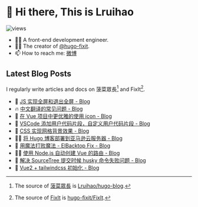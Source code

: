 # 👋 Hi there, This is Lruihao

![views](https://komarev.com/ghpvc/?username=Lruihao&color=ff69b4)

- 👨‍💻 A front-end development engineer.
- 👨‍💼 The creator of [@hugo-fixit][hugo-fixit].
- 📫 How to reach me: [微博](https://weibo.com/liahao)

## Latest Blog Posts

I regularly write articles and docs on 菠菜眾長[^1] and FixIt[^2].

<!-- BLOG-POST-LIST:START -->
- 📝 [JS 实现全屏和退出全屏 - Blog](https://lruihao.cn/posts/js-fullscreen/ 'Fri Sep 15 2023 9:29 AM')
- 🔥 [中文翻译的常见问题 - Blog](https://lruihao.cn/posts/translation-guide/ 'Fri Sep 15 2023 3:07 AM')
- 📝 [在 Vue 项目中更优雅的使用 icon - Blog](https://lruihao.cn/posts/vue-svg-icon/ 'Thu Sep 14 2023 3:24 AM')
- 📝 [VSCode 添加用户代码片段，自定义用户代码片段 - Blog](https://lruihao.cn/posts/vscode-snippets/ 'Thu Sep 14 2023 3:21 AM')
- 📝 [CSS 实现网格背景效果 - Blog](https://lruihao.cn/posts/grid-bg-image/ 'Sat Sep 02 2023 2:05 AM')
- 👨‍💻 [将 Hugo 博客部署到亚马逊云服务器 - Blog](https://lruihao.cn/posts/aws-ec2/ 'Sat Aug 26 2023 9:22 AM')
- 📝 [用魔法打败魔法 - ElBacktop Fix - Blog](https://lruihao.cn/posts/el-backtop-fix/ 'Thu Jul 20 2023 3:08 AM')
- 👨‍💻 [使用 Node.js 自动创建 Vue 的路由 - Blog](https://lruihao.cn/posts/gen-router/ 'Tue Jun 13 2023 4:11 PM')
- 📝 [解决 SourceTree 提交时候 husky 命令失败问题 - Blog](https://lruihao.cn/posts/sourcetree-husky/ 'Mon Jun 12 2023 2:58 AM')
- 📝 [Vue2 + tailwindcss 初始化 - Blog](https://lruihao.cn/posts/v2-tailwind/ 'Sat Jun 03 2023 9:38 AM')<!-- BLOG-POST-LIST:END -->

<!-- link reference definition -->
[blog]: https://lruihao.cn
[blog-repo]: https://github.com/Lruihao/hugo-blog
[hugo-fixit]: https://github.com/hugo-fixit
[fixit]: https://fixit.lruihao.cn
[fixit-repo]: https://github.com/hugo-fixit/FixIt

<!-- footnote reference definition -->
[^1]: The source of [菠菜眾長][blog] is [Lruihao/hugo-blog][blog-repo].
[^2]: The source of [FixIt][fixit] is [hugo-fixit/FixIt][fixit-repo].
